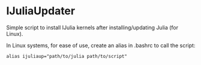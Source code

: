 # IJuliaUpdater
Simple script to install IJulia kernels after installing/updating Julia (for Linux).

In Linux systems, for ease of use, create an alias in .bashrc to call the script:
```
alias ijuliaup="path/to/julia path/to/script"
```
